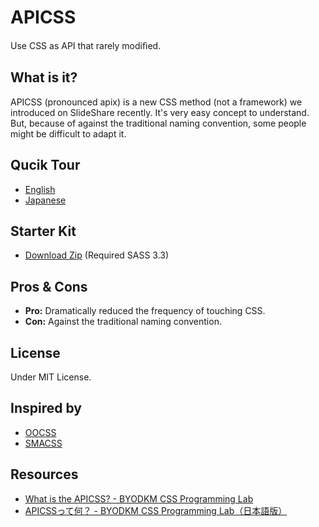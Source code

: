 # APICSS

Use CSS as API that rarely modiﬁed.

## What is it?

APICSS (pronounced apix) is a new CSS method (not a framework) we introduced on SlideShare recently. It's very easy concept to understand. But, because of against the traditional naming convention, some people might be difficult to adapt it.

## Qucik Tour

* [English](http://www.slideshare.net/BYODKM/stop-css-apicss-29474289)
* [Japanese](http://www.slideshare.net/BYODKM/stop-css-apicss)

## Starter Kit

* [Download Zip](https://github.com/BYODKM/APICSS/archive/master.zip) (Required SASS 3.3)

## Pros &amp; Cons

* **Pro:** Dramatically reduced the frequency of touching CSS.
* **Con:** Against the traditional naming convention.

## License

Under MIT License.

## Inspired by

* [OOCSS](http://oocss.org)
* [SMACSS](http://smacss.com)

## Resources

* [What is the APICSS? - BYODKM CSS Programming Lab](https://byodkm.com/docs/20140107/what-is-the-apicss/)
* [APICSSって何？ - BYODKM CSS Programming Lab（日本語版）](https://byodkm.com/jp/docs/20140107/what-is-the-apicss/)
